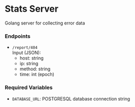 # Stats Server

Golang server for collecting error data


### Endpoints

- `/report/404`  
  Input (JSON):
  - host: string
  - ip: string
  - method: string
  - time: int (epoch)

### Required Variables

- `DATABASE_URL`: POSTGRESQL database connection string